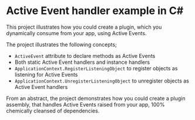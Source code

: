 Active Event handler example in C#
===============

This project illustrates how you could create a plugin, which you dynamically consume from your app, using Active Events.

The project illustrates the following concepts;

* `ActiveEvent` attribute to declare methods as Active Events
* Both static Active Event handlers and instance handlers
* `ApplicationContext.RegisterListeningObject` to register objects as listening for Active Events
* `ApplicationContext.UnregisterListeningObject` to unregister objects as Active Event handlers

From an abstract, the project demonstrates how you could create a plugin assembly, that handles Active Events raised from
your app, 100% chemically cleansed of dependencies.





